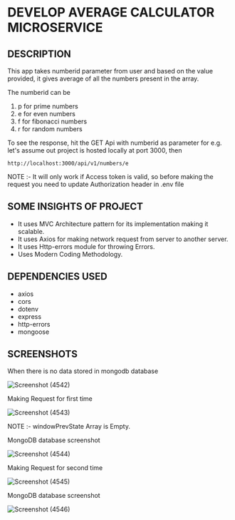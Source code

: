# DEVELOP AVERAGE CALCULATOR MICROSERVICE

## DESCRIPTION
This app takes numberid parameter from user and based on the value provided, it gives average of all the numbers present in the array.

The numberid can be
1. p for prime numbers
2. e for even numbers
3. f for fibonacci numbers
4. r for random numbers

To see the response, hit the GET Api with numberid as parameter for e.g. 
let's assume out project is hosted locally at port 3000, then

```http://localhost:3000/api/v1/numbers/e```

NOTE :- It will only work if Access token is valid, so before making the request you need to update Authorization header in .env file

## SOME INSIGHTS OF PROJECT
* It uses MVC Architecture pattern for its implementation making it scalable.
* It uses Axios for making network request from server to another server.
* It uses Http-errors module for throwing Errors.
* Uses Modern Coding Methodology.

## DEPENDENCIES USED
* axios
* cors
* dotenv
* express
* http-errors
* mongoose

## SCREENSHOTS

When there is no data stored in mongodb database

![Screenshot (4542)](https://github.com/itssinghankit/2100270100024/assets/113197480/cf20831f-d66c-4fd3-bce1-6eeb76e2153a)

Making Request for first time

![Screenshot (4543)](https://github.com/itssinghankit/2100270100024/assets/113197480/8d6aba0d-f463-4292-96e5-6717ff63cabd)

NOTE :- windowPrevState Array is Empty.

MongoDB database screenshot

![Screenshot (4544)](https://github.com/itssinghankit/2100270100024/assets/113197480/ad1f091b-b554-4bcd-85ed-412172128aac)

Making Request for second time

![Screenshot (4545)](https://github.com/itssinghankit/2100270100024/assets/113197480/1ebb1856-5432-4ebe-9f02-08f1846d678e)

MongoDB database screenshot

![Screenshot (4546)](https://github.com/itssinghankit/2100270100024/assets/113197480/900d1452-143b-4b60-9f75-9bd65b5bf2a7)



